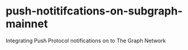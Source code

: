 # push-notitifcations-on-subgraph-mainnet
Integrating Push Protocol notifications on to The Graph Network
